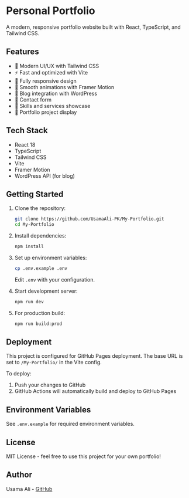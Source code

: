# Personal Portfolio

A modern, responsive portfolio website built with React, TypeScript, and Tailwind CSS.

## Features

- 🎨 Modern UI/UX with Tailwind CSS
- ⚡ Fast and optimized with Vite
- 📱 Fully responsive design
- 🔄 Smooth animations with Framer Motion
- 📝 Blog integration with WordPress
- 📧 Contact form
- 🌙 Skills and services showcase
- 🎯 Portfolio project display

## Tech Stack

- React 18
- TypeScript
- Tailwind CSS
- Vite
- Framer Motion
- WordPress API (for blog)

## Getting Started

1. Clone the repository:
   ```bash
   git clone https://github.com/UsamaAli-PK/My-Portfolio.git
   cd My-Portfolio
   ```

2. Install dependencies:
   ```bash
   npm install
   ```

3. Set up environment variables:
   ```bash
   cp .env.example .env
   ```
   Edit `.env` with your configuration.

4. Start development server:
   ```bash
   npm run dev
   ```

5. For production build:
   ```bash
   npm run build:prod
   ```

## Deployment

This project is configured for GitHub Pages deployment. The base URL is set to `/My-Portfolio/` in the Vite config.

To deploy:
1. Push your changes to GitHub
2. GitHub Actions will automatically build and deploy to GitHub Pages

## Environment Variables

See `.env.example` for required environment variables.

## License

MIT License - feel free to use this project for your own portfolio!

## Author

Usama Ali - [GitHub](https://github.com/UsamaAli-PK)

